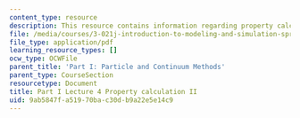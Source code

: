 ```yaml
---
content_type: resource
description: This resource contains information regarding property calculation II.
file: /media/courses/3-021j-introduction-to-modeling-and-simulation-spring-2012/9ab5847fa51970bac30db9a22e5e14c9_MIT3_021JS12_P1_L4.pdf
file_type: application/pdf
learning_resource_types: []
ocw_type: OCWFile
parent_title: 'Part I: Particle and Continuum Methods'
parent_type: CourseSection
resourcetype: Document
title: Part I Lecture 4 Property calculation II
uid: 9ab5847f-a519-70ba-c30d-b9a22e5e14c9
---
```

